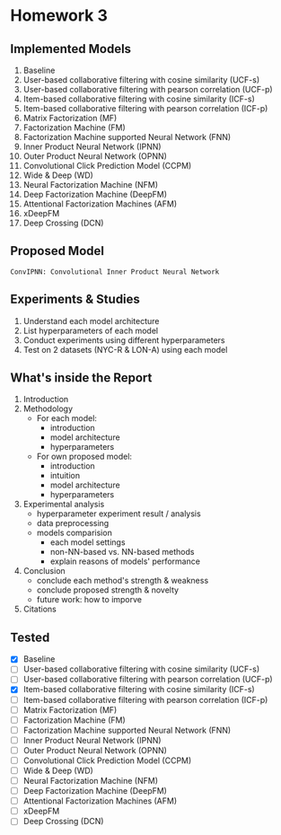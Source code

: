 # Homework 3

## Implemented Models
1. Baseline
2. User-based collaborative filtering with cosine similarity (UCF-s)
3. User-based collaborative filtering with pearson correlation (UCF-p)
4. Item-based collaborative filtering with cosine similarity (ICF-s)
5. Item-based collaborative filtering with pearson correlation (ICF-p)
6. Matrix Factorization (MF)
7. Factorization Machine (FM)
8. Factorization Machine supported Neural Network (FNN)
9. Inner Product Neural Network (IPNN)
10. Outer Product Neural Network (OPNN)
11. Convolutional Click Prediction Model (CCPM) 
12. Wide & Deep (WD)
13. Neural Factorization Machine (NFM)
14. Deep Factorization Machine (DeepFM)
15. Attentional Factorization Machines (AFM)
16. xDeepFM
17. Deep Crossing (DCN)

## Proposed Model
```
ConvIPNN: Convolutional Inner Product Neural Network
```

## Experiments & Studies
1. Understand each model architecture
2. List hyperparameters of each model
3. Conduct experiments using different hyperparameters
4. Test on 2 datasets (NYC-R & LON-A) using each model

## What's inside the Report
1. Introduction
2. Methodology
    - For each model:  
        * introduction
        * model architecture
        * hyperparameters
    - For own proposed model:
        * introduction
        * intuition
        * model architecture
        * hyperparameters
3. Experimental analysis
    - hyperparameter experiment result / analysis
    - data preprocessing
    - models comparision
        * each model settings
        * non-NN-based vs. NN-based methods
        * explain reasons of models' performance
4. Conclusion
    - conclude each method's strength & weakness
    - conclude proposed strength & novelty
    - future work: how to imporve
5. Citations

## Tested
- [x] Baseline
- [ ] User-based collaborative filtering with cosine similarity (UCF-s)
- [ ] User-based collaborative filtering with pearson correlation (UCF-p)
- [x] Item-based collaborative filtering with cosine similarity (ICF-s)
- [ ] Item-based collaborative filtering with pearson correlation (ICF-p)
- [ ] Matrix Factorization (MF)
- [ ] Factorization Machine (FM)
- [ ] Factorization Machine supported Neural Network (FNN)
- [ ] Inner Product Neural Network (IPNN)
- [ ] Outer Product Neural Network (OPNN)
- [ ] Convolutional Click Prediction Model (CCPM) 
- [ ] Wide & Deep (WD)
- [ ] Neural Factorization Machine (NFM)
- [ ] Deep Factorization Machine (DeepFM)
- [ ] Attentional Factorization Machines (AFM)
- [ ] xDeepFM
- [ ] Deep Crossing (DCN)